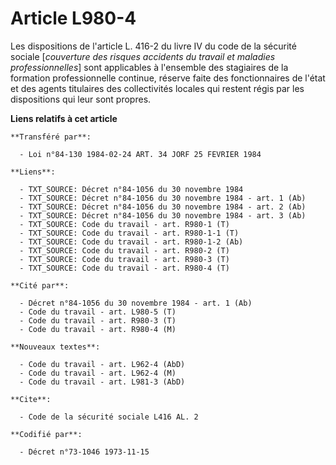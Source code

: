 # Article L980-4

Les dispositions de l'article L. 416-2 du livre IV du code de la sécurité sociale [*couverture des risques accidents du
travail et maladies professionnelles*] sont applicables à l'ensemble des stagiaires de la formation professionnelle continue,
réserve faite des fonctionnaires de l'état et des agents titulaires des collectivités locales qui restent régis par les
dispositions qui leur sont propres.

**Liens relatifs à cet article**

	**Transféré par**:

	  - Loi n°84-130 1984-02-24 ART. 34 JORF 25 FEVRIER 1984

	**Liens**:

	  - TXT_SOURCE: Décret n°84-1056 du 30 novembre 1984
	  - TXT_SOURCE: Décret n°84-1056 du 30 novembre 1984 - art. 1 (Ab)
	  - TXT_SOURCE: Décret n°84-1056 du 30 novembre 1984 - art. 2 (Ab)
	  - TXT_SOURCE: Décret n°84-1056 du 30 novembre 1984 - art. 3 (Ab)
	  - TXT_SOURCE: Code du travail - art. R980-1 (T)
	  - TXT_SOURCE: Code du travail - art. R980-1-1 (T)
	  - TXT_SOURCE: Code du travail - art. R980-1-2 (Ab)
	  - TXT_SOURCE: Code du travail - art. R980-2 (T)
	  - TXT_SOURCE: Code du travail - art. R980-3 (T)
	  - TXT_SOURCE: Code du travail - art. R980-4 (T)

	**Cité par**:

	  - Décret n°84-1056 du 30 novembre 1984 - art. 1 (Ab)
	  - Code du travail - art. L980-5 (T)
	  - Code du travail - art. R980-3 (T)
	  - Code du travail - art. R980-4 (M)

	**Nouveaux textes**:

	  - Code du travail - art. L962-4 (AbD)
	  - Code du travail - art. L962-4 (M)
	  - Code du travail - art. L981-3 (AbD)

	**Cite**:

	  - Code de la sécurité sociale L416 AL. 2

	**Codifié par**:

	  - Décret n°73-1046 1973-11-15
